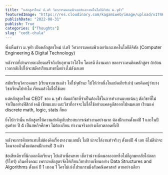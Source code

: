```yaml
---
title: "หลักสูตรใหม่ ป.ตรี วิศวกรรมคอมพิวเตอร์และเทคโนโลยีดิจิทัล ม.จุฬา"
featuredImage: "https://res.cloudinary.com/kagamiweb/image/upload/v1746804821/blog.coregamehd.com/cedt-chula.jpg"
publishDate: "2022-08-31"
publish: True
categories: ["Thoughts"]
slug: "cedt-chula"
---
```



พึ่งเห็นข่าว ม.จุฬา เปิดหลักสูตรใหม่ ป.ตรี วิศวกรรมคอมพิวเตอร์และเทคโนโลยีดิจิทัล (Computer Engineering & Digital Technology)

หลังจากที่อ่านรายละเอียดเสร็จถึงกับอุทานว่าโอ้โห โคตรดี ดีงามมาก ขอคารวะคนคิดหลักสูตร ถ้าย้อนเวลากลับไปได้จะสมัครเรียนสาขานี้อย่างไม่ลังเลเลย

---

สมัยเรียนวิศวะคอมฯ (เรียนจบนานแล้ว ไม่ใช่จุฬานะ ใบ้ให้ว่าหนึ่งในแปดเกียร์เก่า) เคยคิดอยู่ว่าบางวิชาเรียนไปทำไม เรียนแล้วไม่ได้ใช้เลย 

แต่หลักสูตรใหม่ CEDT ของ ม.จุฬา คัดแต่วิชาที่จำเป็นต้องใช้ในการทำงานแบบเน้นๆ ตัดวิชาที่ไม่จำเป็นอย่างฟิสิกส์ เคมี เขียนแบบ และวิชาที่อาจจะไม่ได้ใช้อย่างแคลคูลัสออกไปหมดเลย เรียนแค่ discrete math, logic, stats ก็พอ

ยิ่งไปกว่านั้น หลักสูตรให้ความสำคัญกับประสบการณ์ทำงานอย่างมาก ต้องฝึกงานตั้งแต่ปี 1 และในปีสุดท้าย ปี 4 เป็นสหกิจศึกษา ไม่ต้องเรียน ทำงานจริงอย่างเดียวตลอดทั้งปี

---


หลังจบการศึกษาแทบไม่ต้องคิดเรื่องหางานเลยมั้ง ไม่สิ น่าจะได้งานทำจริงๆ ตั้งแต่ปี 4 เลย ดีไม่ดีน่าจะโดนจองตัวตั้งแต่ตอนฝึกงานปี 3 แล้ว

ข้อเสียเดียวที่นึกออกคือเรียนๆ ไปแล้วเพื่อนหาย เชื่อว่าน่าจะมีคนลาออกหรือไม่ก็ถูกมหาลัยไล่ออก (รีไทร์) เกินครึ่งคณะ เพราะหลักสูตรจัดให้เรียนวิชาปราบเซียนอย่าง Data Structures and Algorithms ตั้งแต่ ปี 1 เทอม 1 ใครไม่เก่งโปรแกรมมิ่งกับคณิตศาสตร์ ตายอย่างเดียว